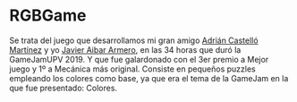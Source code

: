 # RGBGame

Se trata del juego que desarrollamos mi gran amigo [Adrián Castelló Martínez](https://www.linkedin.com/in/adri%C3%A1n-castell%C3%B3-mart%C3%ADnez-70909716b) y yo [Javier Aibar Armero](https://www.linkedin.com/in/javier-aibar-armero-99b660117), en las 34 horas que duró la GameJamUPV 2019. Y que fue galardonado con el 3er premio a Mejor juego y 1º a Mecánica más original. Consiste en pequeños puzzles empleando los colores como base, ya que era el tema de la GameJam en la que fue presentado: Colores.
